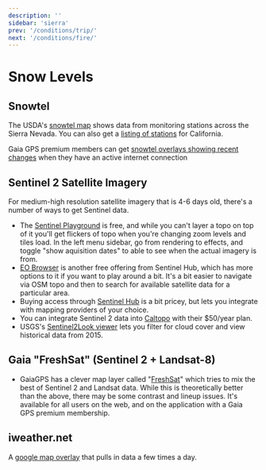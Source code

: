 ```yaml
---
description: ''
sidebar: 'sierra'
prev: '/conditions/trip/'
next: '/conditions/fire/'
---
```


# Snow Levels

## Snowtel

The USDA's [snowtel map](https://www.nrcs.usda.gov/wps/portal/wcc/home/quicklinks/imap#version=115&elements=&networks=!&states=CA&counties=!&hucs=&minElevation=&maxElevation=&elementSelectType=all&activeOnly=true&activeForecastPointsOnly=false&hucLabels=false&hucIdLabels=false&hucParameterLabels=false&stationLabels=&overlays=&hucOverlays=&basinOpacity=100&basinNoDataOpacity=100&basemapOpacity=100&maskOpacity=0&mode=data&openSections=dataElement,parameter,date,basin,elements,location,networks&controlsOpen=true&popup=&popupMulti=&base=esriNgwm&displayType=station&basinType=6&dataElement=WTEQ&depth=-8&parameter=PCTPORMED&frequency=DAILY&duration=I&customDuration=&dayPart=E&year=2020&month=6&day=7&monthPart=E&forecastPubMonth=6&forecastPubDay=1&forecastExceedance=50&seqColor=1&divColor=3&scaleType=D&scaleMin=&scaleMax=&referencePeriodType=POR&referenceBegin=1981&referenceEnd=2010&minimumYears=20&hucAssociations=true&lat=37.936&lon=-118.875&zoom=8.0) shows data from monitoring stations across the Sierra Nevada. You can also get a [listing of stations](https://wcc.sc.egov.usda.gov/reportGenerator/view/customMultipleStationReport/daily/state=%22CA%22%20AND%20network=%22SNTLT%22,%22SNTL%22%20AND%20element=%22SNWD%22%20AND%20outServiceDate=%222100-01-01%22%7cname/0,0/name,stationId,WTEQ::value,WTEQ::delta,SNWD::value,SNWD::delta?fitToScreen=false) for California.

Gaia GPS premium members can get [snowtel overlays showing recent changes](https://blog.gaiagps.com/find-fresh-snow-with-the-new-snow-stations-daily-map/) when they have an active internet connection 

## Sentinel 2 Satellite Imagery

For medium-high resolution satellite imagery that is 4-6 days old, there's a number of ways to get Sentinel data. 

* The [Sentinel Playground](https://www.sentinel-hub.com/explore/sentinelplayground/) is free, and while you can't layer a topo on top of it you'll get flickers of topo when you're changing zoom levels and tiles load. In the left menu sidebar, go from rendering to effects, and toggle "show aquisition dates" to able to see when the actual imagery is from. 
* [EO Browser](https://apps.sentinel-hub.com/eo-browser/?zoom=10&lat=37.35761&lng=-118.9016&themeId=DEFAULT-THEME) is another free offering from Sentinel Hub, which has more options to it if you want to play around a bit. It's a bit easier to navigate via OSM topo and then to search for available satellite data for a particular area.
* Buying access through [Sentinel Hub](https://www.sentinel-hub.com/) is a bit pricey, but lets you integrate with mapping providers of your choice.
* You can integrate Sentinel 2 data into [Caltopo](https://caltopo.com/) with their $50/year plan.
* USGS's [Sentinel2Look viewer](https://landlook.usgs.gov/sentinel2/viewer.html) lets you filter for cloud cover and view historical data from 2015.

## Gaia "FreshSat" (Sentinel 2 + Landsat-8)

* GaiaGPS has a clever map layer called "[FreshSat](https://blog.gaiagps.com/view-recent-conditions-with-fresh-sat-maps/)" which tries to mix the best of Sentinel 2 and Landsat data. While this is theoretically better than the above, there may be some contrast and lineup issues. It's available for all users on the web, and on the application with a Gaia GPS premium membership. 

## iweather.net

A [google map overlay](https://www.iweathernet.com/snow/snow-depth-and-percent-coverage) that pulls in data a few times a day.
